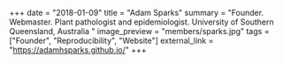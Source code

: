 +++
date = "2018-01-09"
title = "Adam Sparks"
summary = "Founder. Webmaster. Plant pathologist and epidemiologist. University of Southern Queensland, Australia "
image_preview = "members/sparks.jpg"
tags = ["Founder", "Reproducibility", "Website"]
external_link = "https://adamhsparks.github.io/"
+++
